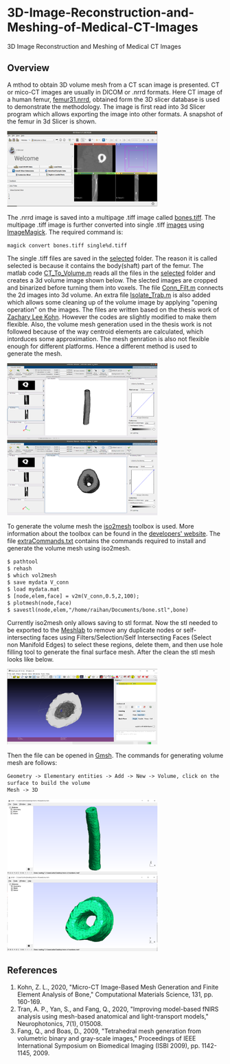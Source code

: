 # 3D-Image-Reconstruction-and-Meshing-of-Medical-CT-Images
3D Image Reconstruction and Meshing of Medical CT Images

## Overview
A mthod to obtain 3D volume mesh from a CT scan image is presented. CT or mico-CT images are usually in DICOM or .nrrd formats. Here CT image of a human femur, [femur31.nrrd](femur31.nrrd), obtained form the 3D slicer database is used to demonstrate  the methodology. The image is first read into 3d Slicer program which allows exporting the image into other formats. A snapshot of the femur in 3d Slicer is shown.

<img src="https://github.com/rtymea14/3D-Image-Reconstruction-and-Meshing-of-Medical-CT-Images/blob/main/slicerImage.png" width="350" height="175" />

The .nrrd image is saved into a multipage .tiff image called [bones.tiff](bones.tiff). The multipage .tiff image is further converted into single .tiff [images](selected) using [ImageMagick](https://imagemagick.org/index.php). The required command is:
```
magick convert bones.tiff single%d.tiff
```
The single .tiff files are saved in the [selected](selected) folder. The reason it is called selected is because it contains the body(shaft) part of the femur. The matlab code [CT_To_Volume.m](CT_To_Volume.m) reads all the files in the [selected](selected) folder and creates a 3d volume image shown below. The slected images are cropped and binarized before turning them into voxels. The file [Conn_Filt.m](Conn_Filt.m) connects the 2d images into 3d volume. An extra file [Isolate_Trab.m](Isolate_Trab.m) is also added which allows some cleaning up of the volume image by applying "opening operation" on the images. The files are written based on the thesis work of [Zachary Lee Kohn](#References). However the codes are slightly modified to make them flexible. Also, the volume mesh generation used in the thesis work is not followed because of the way centroid elements are calculated, which intorduces some approximation. The mesh genration is also not flexible enough for different platforms. Hence a different method is used to generate the mesh.

<img src="https://github.com/rtymea14/3D-Image-Reconstruction-and-Meshing-of-Medical-CT-Images/blob/main/volview1.png" width="350" height="175" />

<img src="https://github.com/rtymea14/3D-Image-Reconstruction-and-Meshing-of-Medical-CT-Images/blob/main/volView2.png" width="350" height="175" />

To generate the volume mesh the [iso2mesh](http://iso2mesh.sourceforge.net/cgi-bin/index.cgi?Doc/README) toolbox is used. More information about the toolbox can be found in the [developers' website](http://iso2mesh.sourceforge.net/cgi-bin/index.cgi?Doc/README). The file [extraCommands.txt](extraCommands.txt) contains the commands required to install and generate the volume mesh using iso2mesh.

```
$ pathtool
$ rehash
$ which vol2mesh
$ save mydata V_conn
$ load mydata.mat
$ [node,elem,face] = v2m(V_conn,0.5,2,100);
$ plotmesh(node,face)
$ savestl(node,elem,"/home/raihan/Documents/bone.stl",bone)
```
Currently iso2mesh only allows saving to stl format. Now the stl needed to be exported to the [Meshlab](https://www.meshlab.net/) to remove any duplicate nodes or self-intersecting faces using Filters/Selection/Self Intersecting Faces (Select non Manifold Edges) to select these regions, delete them, and then use hole filling tool to generate the final surface mesh. After the clean the stl mesh looks like below.

<img src="https://github.com/rtymea14/3D-Image-Reconstruction-and-Meshing-of-Medical-CT-Images/blob/main/meshlab.PNG" width="350" height="175" />

Then the file can be opened in [Gmsh](https://gmsh.info/). The commands for generating volume mesh are follows:
```
Geometry -> Elementary entities -> Add -> New -> Volume, click on the surface to build the volume
Mesh -> 3D
```
<img src="https://github.com/rtymea14/3D-Image-Reconstruction-and-Meshing-of-Medical-CT-Images/blob/main/volmesh1.PNG" width="350" height="175" />

<img src="https://github.com/rtymea14/3D-Image-Reconstruction-and-Meshing-of-Medical-CT-Images/blob/main/volmesh2.PNG" width="350" height="175" />

## References
1.  Kohn, Z. L., 2020, "Micro-CT Image-Based Mesh Generation and Finite Element Analysis of Bone," Computational Materials Science, 131, pp. 160-169.
2.  Tran, A. P., Yan, S., and Fang, Q., 2020, "Improving model-based fNIRS analysis using mesh-based anatomical and light-transport models," Neurophotonics, 7(1), 015008.
3.  Fang, Q., and Boas, D., 2009, "Tetrahedral mesh generation from volumetric binary and gray-scale images," Proceedings of IEEE International Symposium on Biomedical Imaging (ISBI 2009), pp. 1142-1145, 2009.
